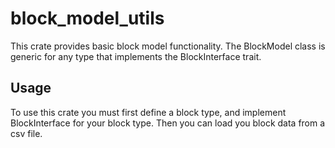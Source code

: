 # block_model_utils
This crate provides basic block model functionality. The BlockModel class is generic for any type that implements the BlockInterface trait.

## Usage
To use this crate you must first define a block type, and implement BlockInterface for your block type. Then you can load you block data from a csv file.
